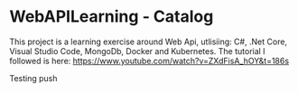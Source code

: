 # WebAPILearning - Catalog

This project is a learning exercise around Web Api, utlisiing: C#, .Net Core, Visual Studio Code, MongoDb, Docker and Kubernetes.
The tutorial I followed is here: https://www.youtube.com/watch?v=ZXdFisA_hOY&t=186s

Testing push